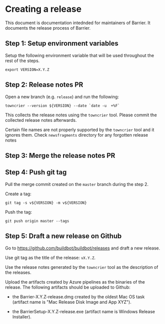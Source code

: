 Creating a release
==================

This document is documentation intednded for maintainers of Barrier.
It documents the release process of Barrier.

Step 1: Setup environment variables
-----------------------------------

Setup the following environment variable that will be used throughout the rest of the steps.

    export VERSION=X.Y.Z

Step 2: Release notes PR
------------------------

Open a new branch (e.g. `release`) and run the following:

    towncrier --version ${VERSION} --date `date -u  +%F`

This collects the release notes using the `towncrier` tool. Please commit the collected release
notes afterwards.

Certain file names are not properly supported by the `towncrier` tool and it ignores them.
Check `newsfragments` directory for any forgotten release notes

Step 3: Merge the release notes PR
----------------------------------

Step 4: Push git tag
--------------------

Pull the merge commit created on the `master` branch during the step 2.

Create a tag:

    git tag -s v${VERSION} -m v${VERSION}

Push the tag:

    git push origin master --tags


Step 5: Draft a new release on Github
-------------------------------------

Go to https://github.com/buildbot/buildbot/releases and draft a new release.

Use git tag as the title of the release: `vX.Y.Z`.

Use the release notes generated by the `towncrier` tool as the description of the releases.

Upload the artifacts created by Azure pipelines as the binaries of the release. The following
artifacts should be uploaded to Github:

 - the Barrier-X.Y.Z-release.dmg created by the oldest Mac OS task (artifact name is
   "Mac Release Disk Image and App XYZ").

 - the BarrierSetup-X.Y.Z-release.exe (artifact name is Windows Release Installer).
